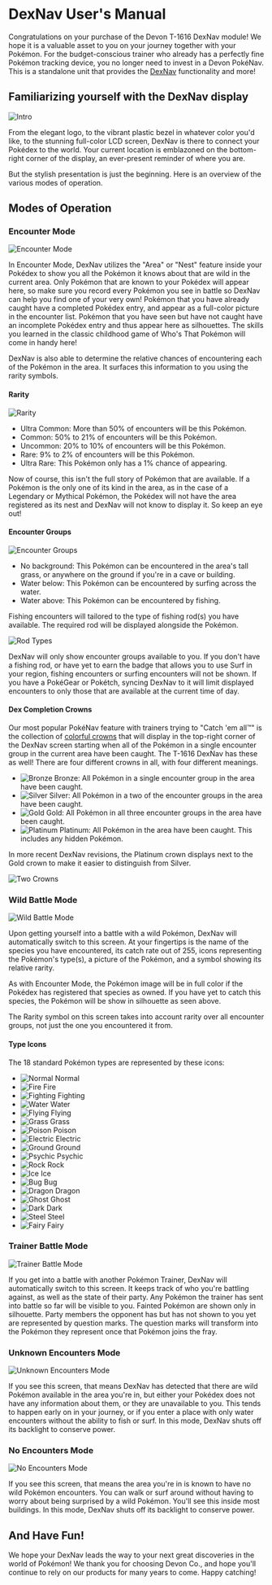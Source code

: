 # DexNav User's Manual

Congratulations on your purchase of the Devon T-1616 DexNav module! We hope it is a valuable asset to you on your journey together with your Pokémon.
For the budget-conscious trainer who already has a perfectly fine Pokémon tracking device, you no longer need to invest in a Devon PokéNav. This is a standalone unit that provides the [DexNav](https://bulbapedia.bulbagarden.net/wiki/DexNav) functionality and more!

## Familiarizing yourself with the DexNav display

![Intro](./dexnav/intro.png)

From the elegant logo, to the vibrant plastic bezel in whatever color you'd like, to the stunning full-color LCD screen, DexNav is there to connect your Pokédex to the world. Your current location is emblazoned on the bottom-right corner of the display, an ever-present reminder of where you are.

But the stylish presentation is just the beginning. Here is an overview of the various modes of operation.

## Modes of Operation

### Encounter Mode

![Encounter Mode](./dexnav/encountermode.png)

In Encounter Mode, DexNav utilizes the "Area" or "Nest" feature inside your Pokédex to show you all the Pokémon it knows about that are wild in the current area. Only Pokémon that are known to your Pokédex will appear here, so make sure you record every Pokémon you see in battle so DexNav can help you find one of your very own! Pokémon that you have already caught have a completed Pokédex entry, and appear as a full-color picture in the encounter list. Pokémon that you have seen but have not caught have an incomplete Pokédex entry and thus appear here as silhouettes. The skills you learned in the classic childhood game of Who's That Pokémon will come in handy here!

DexNav is also able to determine the relative chances of encountering each of the Pokémon in the area. It surfaces this information to you using the rarity symbols.

#### Rarity

![Rarity](./dexnav/rarity.png)

- Ultra Common: More than 50% of encounters will be this Pokémon.
- Common: 50% to 21% of encounters will be this Pokémon.
- Uncommon: 20% to 10% of encounters will be this Pokémon.
- Rare: 9% to 2% of encounters will be this Pokémon.
- Ultra Rare: This Pokémon only has a 1% chance of appearing.

Now of course, this isn't the full story of Pokémon that are available. If a Pokémon is the only one of its kind in the area, as in the case of a Legendary or Mythical Pokémon, the Pokédex will not have the area registered as its nest and DexNav will not know to display it. So keep an eye out!

#### Encounter Groups

![Encounter Groups](./dexnav/encountergroups.png)

- No background: This Pokémon can be encountered in the area's tall grass, or anywhere on the ground if you're in a cave or building.
- Water below: This Pokémon can be encountered by surfing across the water.
- Water above: This Pokémon can be encountered by fishing.

Fishing encounters will tailored to the type of fishing rod(s) you have available. The required rod will be displayed alongside the Pokémon.

![Rod Types](./dexnav/rodtypes.png)

DexNav will only show encounter groups available to you. If you don't have a fishing rod, or have yet to earn the badge that allows you to use Surf in your region, fishing encounters or surfing encounters will not be shown. If you have a PokéGear or Pokétch, syncing DexNav to it will limit displayed encounters to only those that are available at the current time of day.

#### Dex Completion Crowns

Our most popular PokéNav feature with trainers trying to "Catch 'em all™" is the collection of [colorful crowns](https://bulbapedia.bulbagarden.net/wiki/DexNav#Mark_of_completion) that will display in the top-right corner of the DexNav screen starting when all of the Pokémon in a single encounter group in the current area have been caught. The T-1616 DexNav has these as well! There are four different crowns in all, with four different meanings.

- ![Bronze](../img/dexnav/bronze.png) Bronze: All Pokémon in a single encounter group in the area have been caught.
- ![Silver](../img/dexnav/silver.png) Silver: All Pokémon in a two of the encounter groups in the area have been caught.
- ![Gold](../img/dexnav/gold.png) Gold: All Pokémon in all three encounter groups in the area have been caught.
- ![Platinum](../img/dexnav/platinum.png) Platinum: All Pokémon in the area have been caught. This includes any hidden Pokémon.

In more recent DexNav revisions, the Platinum crown displays next to the Gold crown to make it easier to distinguish from Silver.

![Two Crowns](./dexnav/twocrowns.png)


### Wild Battle Mode

![Wild Battle Mode](./dexnav/wildbattle.png)

Upon getting yourself into a battle with a wild Pokémon, DexNav will automatically switch to this screen. At your fingertips is the name of the species you have encountered, its catch rate out of 255, icons representing the Pokémon's type(s), a picture of the Pokémon, and a symbol showing its relative rarity.

As with Encounter Mode, the Pokémon image will be in full color if the Pokédex has registered that species as owned. If you have yet to catch this species, the Pokémon will be show in silhouette as seen above.

The Rarity symbol on this screen takes into account rarity over all encounter groups, not just the one you encountered it from.

#### Type Icons

The 18 standard Pokémon types are represented by these icons:

- ![Normal](../img/types/Normal.png) Normal
- ![Fire](../img/types/Fire.png) Fire
- ![Fighting](../img/types/Fighting.png) Fighting
- ![Water](../img/types/Water.png) Water
- ![Flying](../img/types/Flying.png) Flying
- ![Grass](../img/types/Grass.png) Grass
- ![Poison](../img/types/Poison.png) Poison
- ![Electric](../img/types/Electric.png) Electric
- ![Ground](../img/types/Ground.png) Ground
- ![Psychic](../img/types/Psychic.png) Psychic
- ![Rock](../img/types/Rock.png) Rock
- ![Ice](../img/types/Ice.png) Ice
- ![Bug](../img/types/Bug.png) Bug
- ![Dragon](../img/types/Dragon.png) Dragon
- ![Ghost](../img/types/Ghost.png) Ghost
- ![Dark](../img/types/Dark.png) Dark
- ![Steel](../img/types/Steel.png) Steel
- ![Fairy](../img/types/Fairy.png) Fairy


### Trainer Battle Mode

![Trainer Battle Mode](./dexnav/trainerbattle.png)

If you get into a battle with another Pokémon Trainer, DexNav will automatically switch to this screen. It keeps track of who you're battling against, as well as the state of their party. Any Pokémon the trainer has sent into battle so far will be visible to you. Fainted Pokémon are shown only in silhouette. Party members the opponent has but has not shown to you yet are represented by question marks. The question marks will transform into the Pokémon they represent once that Pokémon joins the fray.


### Unknown Encounters Mode

![Unknown Encounters Mode](./dexnav/unknownencounters.png)

If you see this screen, that means DexNav has detected that there are wild Pokémon available in the area you're in, but either your Pokédex does not have any information about them, or they are unavailable to you. This tends to happen early on in your journey, or if you enter a place with only water encounters without the ability to fish or surf. In this mode, DexNav shuts off its backlight to conserve power.


### No Encounters Mode

![No Encounters Mode](./dexnav/noencounters.png)

If you see this screen, that means the area you're in is known to have no wild Pokémon encounters. You can walk or surf around without having to worry about being surprised by a wild Pokémon. You'll see this inside most buildings. In this mode, DexNav shuts off its backlight to conserve power.



## And Have Fun!

We hope your DexNav leads the way to your next great discoveries in the world of Pokémon! We thank you for choosing Devon Co., and hope you'll continue to rely on our products for many years to come. Happy catching!